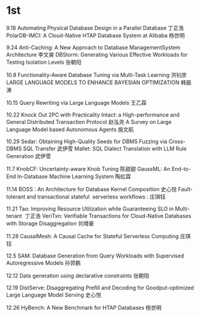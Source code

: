 # 1st
9.18
Automating Physical Database Design in a Parallel Database 丁正浩
PolarDB-IMCI: A Cloud-Native HTAP Database System at Alibaba 杨世明

9.24
Anti-Caching: A New Approach to Database ManagementSystem Architecture 李文昊
DBStorm: Generating Various Effective Workloads for Testing Isolation Levels 张朝阳

10.8
Functionality-Aware Database  Tuning via Multi-Task Learning 洪钊彦
LARGE LANGUAGE MODELS TO ENHANCE BAYESIAN OPTIMIZATION 韩振涛

10.15
Query Rewriting via Large Language Models 王乙霖

10.22
Knock Out 2PC with Practicality Intact: a High-performance and General Distributed Transaction Protocol	赵泓尧
A Survey on Large Language Model based Autonomous Agents 施文航

10.29
Sedar: Obtaining High-Quality Seeds for DBMS Fuzzing  via Cross-DBMS SQL Transfer 武伊雪
Mallet: SQL Dialect Translation with LLM Rule Generation 武伊雪

11.7
KnobCF: Uncertainty-aware Knob Tuning 陈甜甜
GaussML: An End-to-End In-Database Machine Learning System 陶虹霖

11.14
BOSS : An Architecture for Database Kernel Composition 史心悦
Fault-tolerant and transactional stateful  serverless workflows : 庄琪钰 

11.21
Tao: Improving Resource Utilization while Guaranteeing SLO in Multi-tenant  丁正浩
VeriTxn: Verifiable Transactions for Cloud-Native Databases with Storage Disaggregation 刘增豪 

11.28
CausalMesh: A Causal Cache for Stateful Serverless Computing 庄琪钰

12.5
SAM: Database Generation from Query Workloads with Supervised Autoregressive Models 孙羿鹏

12.12
Data generation using declarative constraints 张朝阳

12.19
DistServe: Disaggregating Prefill and Decoding for Goodput-optimized Large Language Model Serving 史心悦

12.26
HyBench: A New Benchmark for HTAP Databases 杨世明


